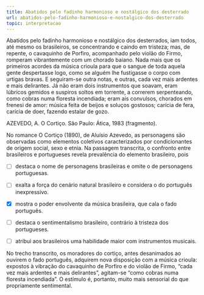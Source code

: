 ```yaml
---
title: Abatidos pelo fadinho harmonioso e nostálgico dos desterrado
url: abatidos-pelo-fadinho-harmonioso-e-nostalgico-dos-desterrado
topic: interpretacao
---
```



Abatidos pelo fadinho harmonioso e nostálgico dos desterrados, iam todos, até mesmo os brasileiros, se concentrando e caindo em tristeza; mas, de repente, o cavaquinho de Porfiro, acompanhado pelo violão do Firmo, romperam vibrantemente com um chorado baiano. Nada mais que os primeiros acordes da música crioula para que o sangue de toda aquela gente despertasse logo, como se alguém lhe fustigasse o corpo com urtigas bravas. E seguiram-se outra notas, e outras, cada vez mais ardentes e mais delirantes. Já não eram dois instrumentos que soavam, eram lúbricos gemidos e suspiros soltos em torrente, a correrem serpenteando, como cobras numa floresta incendiada; eram ais convulsos, chorados em frenesi de amor: música feita de beijos e soluços gostosos; carícia de fera, carícia de doer, fazendo estalar de gozo.

AZEVEDO, A. O Cortiço. São Paulo: Ática, 1983 (fragmento).

No romance O Cortiço (1890), de Aluísio Azevedo, as personagens são observadas como elementos coletivos caracterizados por condicionantes de origem social, sexo e etnia. Na passagem transcrita, o confronto entre brasileiros e portugueses revela prevalência do elemento brasileiro, pois



- [ ] destaca o nome de personagens brasileiras e omite o de personagens portuguesas.
- [ ] exalta a força do cenário natural brasileiro e considera o do português inexpressivo.
- [x] mostra o poder envolvente da música brasileira, que cala o fado português.
- [ ] destaca o sentimentalismo brasileiro, contrário à tristeza dos portugueses.
- [ ] atribui aos brasileiros uma habilidade maior com instrumentos musicais.


No trecho transcrito, os moradores do cortiço, antes desanimados ao ouvirem o fado português, adquirem nova disposição com a música crioula: expostos à vibração do cavaquinho de Porfiro e do violão de Firmo, “cada vez mais ardentes e mais delirantes”, agitam-se “como cobras numa floresta incendiada”. O estímulo é, portanto, muito mais sensorial do que propriamente sentimental.
